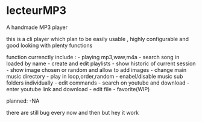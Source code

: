 # lecteurMP3
A handmade MP3 player

this is a cli player which plan to be easily usable , highly configurable
and good looking with plenty functions

function currenctly include :
	- playing mp3,waw,m4a
	- search song in loaded by name
	- create and edit playlists
	- show historic of current session
	- show image chosen or random and allow to add images
	- change main music directory
	- play in loop,order,random
	- enabel/disable music sub folders individually
	- edit commands
	- search on youtube and download
	- enter youtube link and download
	- edit file
	- favorite(WIP)
	
planned:
	-NA
	
there are still bug every now and then but hey it work 